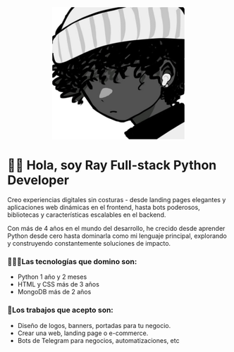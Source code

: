 <div align="center">
    <img src="./public/rblez.jpg" alt="Ray" height="300">
</div>


# 👋🏻 Hola, soy Ray Full-stack Python Developer

Creo experiencias digitales sin costuras - desde landing pages elegantes y aplicaciones web dinámicas en el frontend, hasta bots poderosos, bibliotecas y características escalables en el backend.

Con más de 4 años en el mundo del desarrollo, he crecido desde aprender Python desde cero hasta dominarla como mi lenguaje principal, explorando y construyendo constantemente soluciones de impacto.


### 👨🏻‍💻Las tecnologías que domino son:

- Python 1 año y 2 meses
- HTML y CSS más de 3 años
- MongoDB más de 2 años

### 💼Los trabajos que acepto son:

- Diseño de logos, banners, portadas para tu negocio.
- Crear una web, landing page o e-commerce.
- Bots de Telegram para negocios, automatizaciones, etc